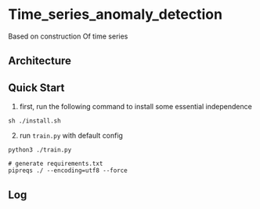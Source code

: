 # Time_series_anomaly_detection

Based on construction Of time series

## Architecture



## Quick Start

1. first, run the following command to install some essential independence
```
sh ./install.sh
```

2. run `train.py` with default config
```
python3 ./train.py
```

```shell
# generate requirements.txt
pipreqs ./ --encoding=utf8 --force

```

## Log




